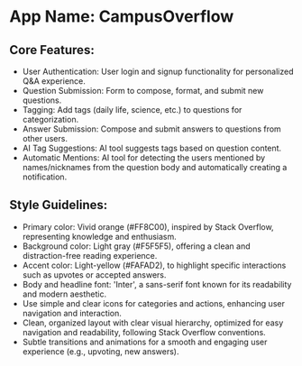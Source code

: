 # **App Name**: CampusOverflow

## Core Features:

- User Authentication: User login and signup functionality for personalized Q&A experience.
- Question Submission: Form to compose, format, and submit new questions.
- Tagging: Add tags (daily life, science, etc.) to questions for categorization.
- Answer Submission: Compose and submit answers to questions from other users.
- AI Tag Suggestions: AI tool suggests tags based on question content.
- Automatic Mentions: AI tool for detecting the users mentioned by names/nicknames from the question body and automatically creating a notification.

## Style Guidelines:

- Primary color: Vivid orange (#FF8C00), inspired by Stack Overflow, representing knowledge and enthusiasm.
- Background color: Light gray (#F5F5F5), offering a clean and distraction-free reading experience.
- Accent color: Light-yellow (#FAFAD2), to highlight specific interactions such as upvotes or accepted answers.
- Body and headline font: 'Inter', a sans-serif font known for its readability and modern aesthetic.
- Use simple and clear icons for categories and actions, enhancing user navigation and interaction.
- Clean, organized layout with clear visual hierarchy, optimized for easy navigation and readability, following Stack Overflow conventions.
- Subtle transitions and animations for a smooth and engaging user experience (e.g., upvoting, new answers).